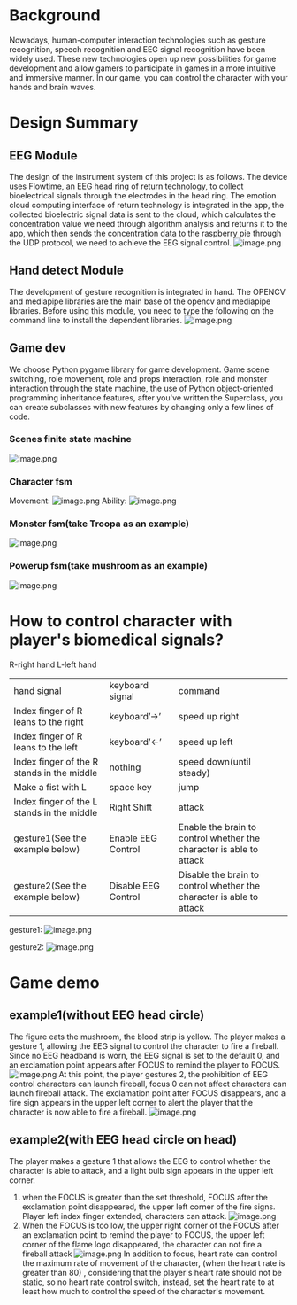 # Background
Nowadays, human-computer interaction technologies such as gesture recognition, speech recognition and EEG signal recognition have been widely used. These new technologies open up new possibilities for game development and allow gamers to participate in games in a more intuitive and immersive manner.
In our game, you can control the character with your hands and brain waves.
# Design Summary
## EEG Module
The design of the instrument system of this project is as follows. The device uses Flowtime, an EEG head ring of return technology, to collect bioelectrical signals through the electrodes in the head ring. The emotion cloud computing interface of return technology is integrated in the app, the collected bioelectric signal data is sent to the cloud, which calculates the concentration value we need through algorithm analysis and returns it to the app, which then sends the concentration data to the raspberry pie through the UDP protocol, we need to achieve the EEG signal control.
![image.png](https://pokemongle-images-1319763739.cos.ap-nanjing.myqcloud.com/sandox/img/202309132152632.png)
## Hand detect Module
The development of gesture recognition is integrated in hand. The OPENCV and mediapipe libraries are the main base of the opencv and mediapipe libraries. Before using this module, you need to type the following on the command line to install the dependent libraries.
![image.png](https://pokemongle-images-1319763739.cos.ap-nanjing.myqcloud.com/sandox/img/202309132154477.png)
## Game dev
We choose Python pygame library for game development.
Game scene switching, role movement, role and props interaction, role and monster interaction through the state machine, the use of Python object-oriented programming inheritance features, after you've written the Superclass, you can create subclasses with new features by changing only a few lines of code.
### Scenes finite state machine
![image.png](https://pokemongle-images-1319763739.cos.ap-nanjing.myqcloud.com/sandox/img/202309132157038.png)

### Character fsm
Movement:
![image.png](https://pokemongle-images-1319763739.cos.ap-nanjing.myqcloud.com/sandox/img/202309132159225.png)
Ability:
![image.png](https://pokemongle-images-1319763739.cos.ap-nanjing.myqcloud.com/sandox/img/202309132159208.png)

### Monster fsm(take Troopa as an example)
![image.png](https://pokemongle-images-1319763739.cos.ap-nanjing.myqcloud.com/sandox/img/202309132200066.png)

### Powerup fsm(take mushroom as an example)
![image.png](https://pokemongle-images-1319763739.cos.ap-nanjing.myqcloud.com/sandox/img/202309132200477.png)

# How to control character with player's biomedical signals?
R-right hand L-left hand

|   |   |   |
|---|---|---|
|hand signal|keyboard signal|command|
|Index finger of R leans to the right|keyboard’→’|speed up right|
|Index finger of R leans to the left|keyboard’←’|speed up left|
|Index finger of the R stands in the middle|nothing|speed down(until steady)|
|Make a fist with L|space key|jump|
|Index finger of the L stands in the middle|Right Shift|attack|
|gesture1(See the example below)|Enable EEG Control|Enable the brain to control whether the character is able to attack|
|gesture2(See the example below)|Disable EEG Control|Disable the brain to control whether the character is able to attack|

gesture1:
![image.png](https://pokemongle-images-1319763739.cos.ap-nanjing.myqcloud.com/sandox/img/202309132324762.png)

gesture2:
![image.png](https://pokemongle-images-1319763739.cos.ap-nanjing.myqcloud.com/sandox/img/202309132325059.png)

# Game demo
## example1(without EEG head circle)
The figure eats the mushroom, the blood strip is yellow. The player makes a gesture 1, allowing the EEG signal to control the character to fire a fireball. Since no EEG headband is worn, the EEG signal is set to the default 0, and an exclamation point appears after FOCUS to remind the player to FOCUS.
![image.png](https://pokemongle-images-1319763739.cos.ap-nanjing.myqcloud.com/sandox/img/202309132203686.png)
At this point, the player gestures 2, the prohibition of EEG control characters can launch fireball, focus 0 can not affect characters can launch fireball attack. The exclamation point after FOCUS disappears, and a fire sign appears in the upper left corner to alert the player that the character is now able to fire a fireball.
![image.png](https://pokemongle-images-1319763739.cos.ap-nanjing.myqcloud.com/sandox/img/202309132327774.png)

## example2(with EEG head circle on head)
The player makes a gesture 1 that allows the EEG to control whether the character is able to attack, and a light bulb sign appears in the upper left corner.
1. when the FOCUS is greater than the set threshold, FOCUS after the exclamation point disappeared, the upper left corner of the fire signs. Player left index finger extended, characters can attack.
	![image.png](https://pokemongle-images-1319763739.cos.ap-nanjing.myqcloud.com/sandox/img/202309132328696.png)
2. When the FOCUS is too low, the upper right corner of the FOCUS after an exclamation point to remind the player to FOCUS, the upper left corner of the flame logo disappeared, the character can not fire a fireball attack
	![image.png](https://pokemongle-images-1319763739.cos.ap-nanjing.myqcloud.com/sandox/img/202309132329151.png)
	In addition to focus, heart rate can control the maximum rate of movement of the character, (when the heart rate is greater than 80) , considering that the player's heart rate should not be static, so no heart rate control switch, instead, set the heart rate to at least how much to control the speed of the character's movement.
